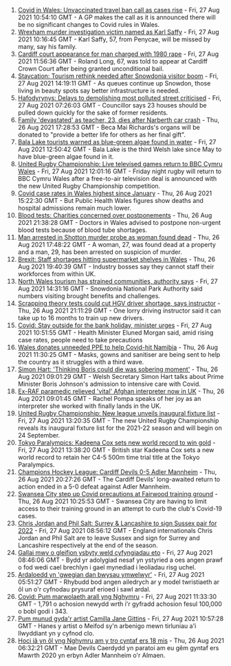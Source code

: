 1. [Covid in Wales: Unvaccinated travel ban call as cases rise](https://www.bbc.co.uk/news/uk-wales-politics-58341534?at_medium=RSS&at_campaign=KARANGA) - Fri, 27 Aug 2021 10:54:10 GMT - A GP makes the call as it is announced there will be no significant changes to Covid rules in Wales.
2. [Wrexham murder investigation victim named as Karl Saffy](https://www.bbc.co.uk/news/uk-wales-58354651?at_medium=RSS&at_campaign=KARANGA) - Fri, 27 Aug 2021 10:16:45 GMT - Karl Saffy, 57, from Penycae, will be missed by many, say his family.
3. [Cardiff court appearance for man charged with 1980 rape](https://www.bbc.co.uk/news/uk-wales-58356855?at_medium=RSS&at_campaign=KARANGA) - Fri, 27 Aug 2021 11:56:36 GMT - Roland Long, 67, was told to appear at Cardiff Crown Court after being granted unconditional bail.
4. [Staycation: Tourism rethink needed after Snowdonia visitor boom](https://www.bbc.co.uk/news/uk-wales-58350936?at_medium=RSS&at_campaign=KARANGA) - Fri, 27 Aug 2021 14:19:11 GMT - As queues continue up Snowdon, those living in beauty spots say better infrastructure is needed.
5. [Hafodyrynys: Delays to demolishing most polluted street criticised](https://www.bbc.co.uk/news/uk-wales-58349232?at_medium=RSS&at_campaign=KARANGA) - Fri, 27 Aug 2021 07:26:03 GMT - Councillor says 23 houses should be pulled down quickly for the sake of former residents.
6. [Family 'devastated' as teacher, 23, dies after Narberth car crash](https://www.bbc.co.uk/news/uk-wales-58348869?at_medium=RSS&at_campaign=KARANGA) - Thu, 26 Aug 2021 17:28:53 GMT - Beca Mai Richards's organs will be donated to "provide a better life for others as her final gift".
7. [Bala Lake tourists warned as blue-green algae found in water](https://www.bbc.co.uk/news/uk-wales-58354658?at_medium=RSS&at_campaign=KARANGA) - Fri, 27 Aug 2021 12:50:42 GMT - Bala Lake is the third Welsh lake since May to have blue-green algae found in it.
8. [United Rugby Championship: Live televised games return to BBC Cymru Wales](https://www.bbc.co.uk/sport/rugby-union/58346264?at_medium=RSS&at_campaign=KARANGA) - Fri, 27 Aug 2021 12:01:16 GMT - Friday night rugby will return to BBC Cymru Wales after a free-to-air television deal is announced with the new United Rugby Championship competition.
9. [Covid case rates in Wales highest since January](https://www.bbc.co.uk/news/uk-wales-58339548?at_medium=RSS&at_campaign=KARANGA) - Thu, 26 Aug 2021 15:22:30 GMT - But Public Health Wales figures show deaths and hospital admissions remain much lower.
10. [Blood tests: Charities concerned over postponements](https://www.bbc.co.uk/news/uk-wales-58350104?at_medium=RSS&at_campaign=KARANGA) - Thu, 26 Aug 2021 21:38:28 GMT - Doctors in Wales advised to postpone non-urgent blood tests because of blood tube shortages.
11. [Man arrested in Shotton murder probe as woman found dead](https://www.bbc.co.uk/news/uk-wales-58349240?at_medium=RSS&at_campaign=KARANGA) - Thu, 26 Aug 2021 17:48:22 GMT - A woman, 27, was found dead at a property and a man, 29, has been arrested on suspicion of murder.
12. [Brexit: Staff shortages hitting supermarket shelves in Wales](https://www.bbc.co.uk/news/uk-wales-58336771?at_medium=RSS&at_campaign=KARANGA) - Thu, 26 Aug 2021 19:40:39 GMT - Industry bosses say they cannot staff their workforces from within UK.
13. [North Wales tourism has strained communities, authority says](https://www.bbc.co.uk/news/uk-wales-58351077?at_medium=RSS&at_campaign=KARANGA) - Fri, 27 Aug 2021 14:31:16 GMT - Snowdonia National Park Authority said numbers visiting brought benefits and challenges.
14. [Scrapping theory tests could cut HGV driver shortage, says instructor](https://www.bbc.co.uk/news/uk-wales-58348870?at_medium=RSS&at_campaign=KARANGA) - Thu, 26 Aug 2021 21:11:29 GMT - One lorry driving instructor said it can take up to 16 months to train up new drivers.
15. [Covid: Stay outside for the bank holiday, minister urges](https://www.bbc.co.uk/news/uk-wales-58354655?at_medium=RSS&at_campaign=KARANGA) - Fri, 27 Aug 2021 10:51:55 GMT - Health Minister Eluned Morgan said, amid rising case rates, people need to take precautions
16. [Wales donates unneeded PPE to help Covid-hit Namibia](https://www.bbc.co.uk/news/uk-wales-58341479?at_medium=RSS&at_campaign=KARANGA) - Thu, 26 Aug 2021 11:30:25 GMT - Masks, gowns and sanitiser are being sent to help the country as it struggles with a third wave.
17. [Simon Hart: 'Thinking Boris could die was sobering moment'](https://www.bbc.co.uk/news/uk-wales-politics-58336171?at_medium=RSS&at_campaign=KARANGA) - Thu, 26 Aug 2021 09:01:29 GMT - Welsh Secretary Simon Hart talks about Prime Minister Boris Johnson's admission to intensive care with Covid.
18. [Ex-RAF paramedic relieved 'vital' Afghan interpreter now in UK](https://www.bbc.co.uk/news/uk-wales-58336775?at_medium=RSS&at_campaign=KARANGA) - Thu, 26 Aug 2021 09:01:45 GMT - Rachel Pompa speaks of her joy as an interpreter she worked with finally lands in the UK.
19. [United Rugby Championship: New league unveils inaugural fixture list](https://www.bbc.co.uk/sport/rugby-union/58346259?at_medium=RSS&at_campaign=KARANGA) - Fri, 27 Aug 2021 13:20:35 GMT - The new United Rugby Championship reveals its inaugural fixture list for the 2021-22 season and will begin on 24 September.
20. [Tokyo Paralympics: Kadeena Cox sets new world record to win gold](https://www.bbc.co.uk/sport/disability-sport/58352830?at_medium=RSS&at_campaign=KARANGA) - Fri, 27 Aug 2021 13:38:20 GMT - British star Kadeena Cox sets a new world record to retain her C4-5 500m time trial title at the Tokyo Paralympics.
21. [Champions Hockey League: Cardiff Devils 0-5 Adler Mannheim](https://www.bbc.co.uk/sport/ice-hockey/58350060?at_medium=RSS&at_campaign=KARANGA) - Thu, 26 Aug 2021 20:27:26 GMT - The Cardiff Devils' long-awaited return to action ended in a 5-0 defeat against Adler Mannheim.
22. [Swansea City step up Covid precautions at Fairwood training ground](https://www.bbc.co.uk/sport/football/58342057?at_medium=RSS&at_campaign=KARANGA) - Thu, 26 Aug 2021 10:25:53 GMT - Swansea City are having to limit access to their training ground in an attempt to curb the club's Covid-19 cases.
23. [Chris Jordan and Phil Salt: Surrey & Lancashire to sign Sussex pair for 2022](https://www.bbc.co.uk/sport/cricket/58347869?at_medium=RSS&at_campaign=KARANGA) - Fri, 27 Aug 2021 08:56:12 GMT - England internationals Chris Jordan and Phil Salt are to leave Sussex and sign for Surrey and Lancashire respectively at the end of the season.
24. [Gallai mwy o gleifion ysbyty weld cyfyngiadau eto](https://www.bbc.co.uk/newyddion/58349684?at_medium=RSS&at_campaign=KARANGA) - Fri, 27 Aug 2021 08:46:06 GMT - Bydd yr adolygiad nesaf yn ystyried a oes angen prawf o fod wedi cael brechlyn i gael mynediad i leoliadau risg uchel.
25. [Ardaloedd yn 'gwegian dan bwysau ymwelwyr'](https://www.bbc.co.uk/newyddion/58335171?at_medium=RSS&at_campaign=KARANGA) - Fri, 27 Aug 2021 05:51:27 GMT - Rhybudd bod angen ailedrych ar y model twristiaeth ar ôl un o'r cyfnodau prysuraf erioed i sawl ardal.
26. [Covid: Pum marwolaeth arall yng Nghymru](https://www.bbc.co.uk/newyddion/58146735?at_medium=RSS&at_campaign=KARANGA) - Fri, 27 Aug 2021 11:33:30 GMT - 1,791 o achosion newydd wrth i'r gyfradd achosion fesul 100,000 o bobl godi i 343.
27. [Pum munud gyda'r artist Camilla Jane Gittins](https://www.bbc.co.uk/newyddion/58200697?at_medium=RSS&at_campaign=KARANGA) - Fri, 27 Aug 2021 10:57:28 GMT - Hanes y artist o Meifod sy'n arbenigo mewn tirluniau a'i llwyddiant yn y cyfnod clo.
28. [Hoci iâ yn ôl yng Nghymru am y tro cyntaf ers 18 mis](https://www.bbc.co.uk/newyddion/58311169?at_medium=RSS&at_campaign=KARANGA) - Thu, 26 Aug 2021 06:32:21 GMT - Mae Devils Caerdydd yn paratoi am eu gêm gyntaf ers Mawrth 2020 yn erbyn Adler Mannheim o'r Almaen.
